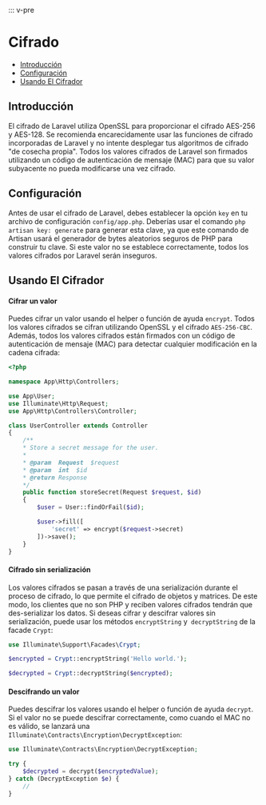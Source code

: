 ::: v-pre

# Cifrado

- [Introducción](#introduction)
- [Configuración](#configuration)
- [Usando El Cifrador](#using-the-encrypter)

<a name="introduction"></a>
## Introducción

El cifrado de Laravel utiliza OpenSSL para proporcionar el cifrado AES-256 y AES-128. Se recomienda encarecidamente usar las funciones de cifrado incorporadas de Laravel y no intente desplegar tus algoritmos de cifrado "de cosecha propia". Todos los valores cifrados de Laravel son firmados utilizando un código de autenticación de mensaje (MAC) para que su valor subyacente no pueda modificarse una vez cifrado.

<a name="configuration"></a>
## Configuración

Antes de usar el cifrado de Laravel, debes establecer la opción `key` en tu archivo de configuración `config/app.php`. Deberías usar el comando `php artisan key: generate` para generar esta clave, ya que este comando de Artisan usará el generador de bytes aleatorios seguros de PHP para construir tu clave. Si este valor no se establece correctamente, todos los valores cifrados por Laravel serán inseguros.

<a name="using-the-encrypter"></a>
## Usando El Cifrador

#### Cifrar un valor

Puedes cifrar un valor usando el helper o función de ayuda `encrypt`. Todos los valores cifrados se cifran utilizando OpenSSL y el cifrado `AES-256-CBC`. Además, todos los valores cifrados están firmados con un código de autenticación de mensaje (MAC) para detectar cualquier modificación en la cadena cifrada:

```php
<?php

namespace App\Http\Controllers;

use App\User;
use Illuminate\Http\Request;
use App\Http\Controllers\Controller;

class UserController extends Controller
{
    /**
    * Store a secret message for the user.
    *
    * @param  Request  $request
    * @param  int  $id
    * @return Response
    */
    public function storeSecret(Request $request, $id)
    {
        $user = User::findOrFail($id);

        $user->fill([
            'secret' => encrypt($request->secret)
        ])->save();
    }
}
```

#### Cifrado sin serialización

Los valores cifrados se pasan a través de una serialización durante el proceso de cifrado, lo que permite el cifrado de objetos y matrices. De este modo, los clientes que no son PHP y reciben valores cifrados tendrán que des-serializar los datos. Si deseas cifrar y descifrar valores sin serialización, puede usar los métodos `encryptString` y` decryptString` de la facade `Crypt`:

```php
use Illuminate\Support\Facades\Crypt;

$encrypted = Crypt::encryptString('Hello world.');

$decrypted = Crypt::decryptString($encrypted);
```

#### Descifrando un valor

Puedes descifrar los valores usando el helper o función de ayuda `decrypt`. Si el valor no se puede descifrar correctamente, como cuando el MAC no es válido, se lanzará una `Illuminate\Contracts\Encryption\DecryptException`:

```php
use Illuminate\Contracts\Encryption\DecryptException;

try {
    $decrypted = decrypt($encryptedValue);
} catch (DecryptException $e) {
    //
}
```